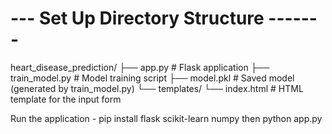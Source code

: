 # --- Set Up Directory Structure ------- #
heart_disease_prediction/
├── app.py              # Flask application
├── train_model.py      # Model training script
├── model.pkl           # Saved model (generated by train_model.py)
└── templates/
    └── index.html      # HTML template for the input form


Run the application -
pip install flask scikit-learn numpy
then
python app.py

